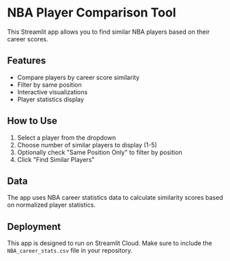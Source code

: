 # NBA Player Comparison Tool

This Streamlit app allows you to find similar NBA players based on their career scores.

## Features

- Compare players by career score similarity
- Filter by same position
- Interactive visualizations
- Player statistics display

## How to Use

1. Select a player from the dropdown
2. Choose number of similar players to display (1-5)
3. Optionally check "Same Position Only" to filter by position
4. Click "Find Similar Players"

## Data

The app uses NBA career statistics data to calculate similarity scores based on normalized player statistics.

## Deployment

This app is designed to run on Streamlit Cloud. Make sure to include the `NBA_career_stats.csv` file in your repository.